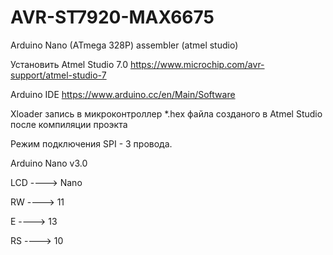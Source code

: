 # AVR-ST7920-MAX6675
Arduino Nano (ATmega 328P) assembler  (atmel studio)

Установить 
Atmel Studio 7.0  https://www.microchip.com/avr-support/atmel-studio-7

Arduino IDE       https://www.arduino.cc/en/Main/Software

Xloader           запись в микроконтроллер  *.hex файла созданого в Atmel Studio после компиляции проэкта

Режим подключения SPI  - 3 провода.

Arduino Nano v3.0

LCD ----> Nano 
   
RW ---->  11 

E  ---->  13

RS ---->  10 
